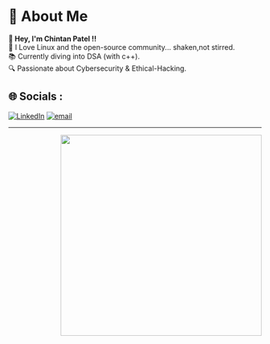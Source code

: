 # 💫 About Me

**👋 Hey, I'm Chintan Patel  !!**  
🚀 I Love Linux and the open-source community... 
      shaken,not stirred.        
📚 Currently diving into DSA (with c++).   
🔍 Passionate about Cybersecurity & Ethical-Hacking. 


## 🌐 Socials :
[![LinkedIn](https://img.shields.io/badge/LinkedIn-%230077B5.svg?logo=linkedin&logoColor=white)](https://www.linkedin.com/in/chintan-patel-440396358?utm_source=share&utm_campaign=share_via&utm_content=profile&utm_medium=android_app) [![email](https://img.shields.io/badge/Email-D14836?logo=gmail&logoColor=white)](mailto:patelchintan0048@gmail.com)

------

<img align="right" src="https://user-images.githubusercontent.com/74038190/225813708-98b745f2-7d22-48cf-9150-083f1b00d6c9.gif" width="400" style="margin: 0 0 10px 10px;">


